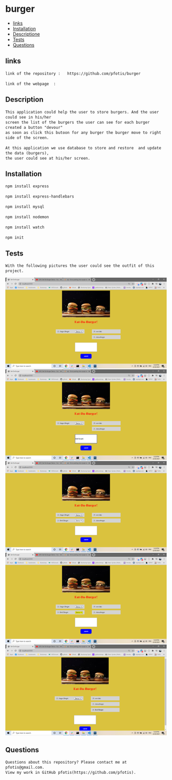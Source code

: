 # burger

* [links](#links)
* [Installation](#installation)
* [ Descriptione](#description)
* [Tests](#tests)
* [Questions](#questions)


## links

    link of the repository :   https://github.com/pfotis/burger

    link of the webpage  :  


## Description

    This application could help the user to store burgers. And the user could see in his/her
    screen the list of the burgers the user can see for each burger created a button "devour"
    as soon as click this butoon for any burger the burger move to right side of the screen.

    At this application we use database to store and restore  and update the data (burgers),
    the user could see at his/her screen.

## Installation

    npm install express

    npm install express-handlebars

    npm install mysql

    npm install nodemon

    npm install watch

    npm init

## Tests

    With the following pictures the user could see the outfit of this project.

<img src="./public/assets/img/readme/first_impress.png" alt="first_impress">

<img src="./public/assets/img/readme/type_burger.png" alt="type_burger">

<img src="./public/assets/img/readme/submit.png" alt="submit">

<img src="./public/assets/img/readme/devour.png" alt="devour">

<img src="./public/assets/img/readme/after_devour.png" alt="after_devour">


## Questions

    Questions about this repository? Please contact me at pfotis@gmail.com.
    View my work in GitHub pfotis(https://github.com/pfotis).